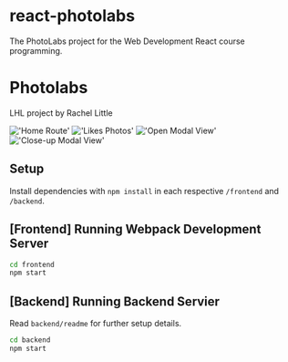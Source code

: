 # react-photolabs
The PhotoLabs project for the Web Development React course programming.

# Photolabs
LHL project by Rachel Little

!['Home Route'](https://github.com/rachdawn/photolabs-starter/blob/main/docs/HomeRoute.png?raw=true)
!['Likes Photos'](https://github.com/rachdawn/photolabs-starter/blob/main/docs/LikedPhotos.png?raw=true)
!['Open Modal View'](https://github.com/rachdawn/photolabs-starter/blob/main/docs/ModalOpenView.png?raw=true)
!['Close-up Modal View'](https://github.com/rachdawn/photolabs-starter/blob/main/docs/ModalCloseUp.png?raw=true)

## Setup

Install dependencies with `npm install` in each respective `/frontend` and `/backend`.

## [Frontend] Running Webpack Development Server

```sh
cd frontend
npm start
```

## [Backend] Running Backend Servier

Read `backend/readme` for further setup details.

```sh
cd backend
npm start
```
